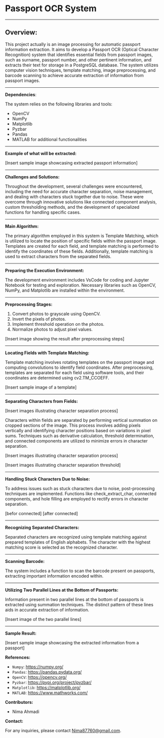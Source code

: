 # Passport OCR System

---

## Overview:

This project actually is an image processing for automatic passport information extraction. It aims to develop a Passport OCR (Optical Character Recognition) system that identifies essential fields from passport images, such as surname, passport number, and other pertinent information, and extracts their text for storage in a PostgreSQL database. The system utilizes computer vision techniques, template matching, image preprocessing, and barcode scanning to achieve accurate extraction of information from passport images.

---

**Dependencies**:

The system relies on the following libraries and tools:
- OpenCV
- NumPy
- Matplotlib
- Pyzbar
- Pandas
- MATLAB for additional functionalities

---

**Example of what will be extracted:**

[Insert sample image showcasing extracted passport information]

---

**Challenges and Solutions:**

Throughout the development, several challenges were encountered, including the need for accurate
character separation, noise management, and dealing with characters stuck together due to noise.
These were overcome through innovative solutions like connected component analysis, custom
thresholding methods, and the development of specialized functions for handling specific cases.

---

**Main Algorithm:**

The primary algorithm employed in this system is Template Matching, which is utilized to locate the position of specific fields within the passport image. Templates are created for each field, and template matching is performed to identify the coordinates of these fields. Additionally, template matching is used to extract characters from the separated fields.

---

**Preparing the Execution Environment:**

The development environment includes VsCode for coding and Jupyter Notebook for testing and exploration. Necessary libraries such as OpenCV, NumPy, and Matplotlib are installed within the environment.

---

**Preprocessing Stages:**

1. Convert photos to grayscale using OpenCV.
2. Invert the pixels of photos.
3. Implement threshold operation on the photos.
4. Normalize photos to adjust pixel values.

[Insert image showing the result after preprocessing steps]

---

**Locating Fields with Template Matching:**

Template matching involves rotating templates on the passport image and computing convolutions to identify field coordinates. After preprocessing, templates are separated for each field using software tools, and their coordinates are determined using cv2.TM_CCOEFF.

[Insert sample image of a template]

---

**Separating Characters from Fields:**

[Insert images illustrating character separation process]

Characters within fields are separated by performing vertical summation on cropped sections of the image. This process involves adding pixels vertically and identifying character positions based on variations in pixel sums. Techniques such as derivative calculation, threshold determination, and connected components are utilized to minimize errors in character separation.

[Insert images illustrating character separation process]


[Insert images illustrating character separation threshold]

---

**Handling Stuck Characters Due to Noise:**

To address issues such as stuck characters due to noise, post-processing techniques are implemented. Functions like check_extract_char, connected components, and hole filling are employed to rectify errors in character separation.

[befor connected]
[after connected]

---

**Recognizing Separated Characters:**

Separated characters are recognized using template matching against prepared templates of English alphabets. The character with the highest matching score is selected as the recognized character.

---

**Scanning Barcode:**

The system includes a function to scan the barcode present on passports, extracting important information encoded within.

---

**Utilizing Two Parallel Lines at the Bottom of Passports:**

Information present in two parallel lines at the bottom of passports is extracted using summation techniques. The distinct pattern of these lines aids in accurate extraction of information.

[Insert image of the two parallel lines]

---

**Sample Result:**

[Insert sample image showcasing the extracted information from a passport]

**References:**

- `Numpy`: https://numpy.org/
- `Pandas`: https://pandas.pydata.org/
- `OpenCV`: https://opencv.org/
- `Pyzbar`: https://pypi.org/project/pyzbar/
- `Matplotlib`: https://matplotlib.org/
- `MATLAB`: https://www.mathworks.com/

**Contributors:**

- Nima Ahmadi


**Contact:**

For any inquiries, please contact Nima87760@gmail.com.





